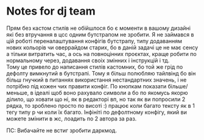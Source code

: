 # Notes for dj team
Прям без кастом стилів не обійшлося бо є моменти в вашому дизайні які без втручання в цсс одним бутстрапом не зробити. Я не займався в цій роботі переналаштування конфігів бутстрапу, типу додаванням нових кольорів чи оверрайдом старих, бо в даній задачі це не має сенсу а тільки витратить час, а ось на повноцінних проєктах, краще робити по нормальному через, додавання своіх змінних і інструкцій і тд.<br/>
Тому це привело до написання стилів кастомних, бо той же грід по дефолту вимкнутий в бутстрапі. Тому я більш полюбляю тайлвінд бо він більш гнучкий в питаннях використання нестандартних значень, і не потрібно під кожен чих правити конфіг.
По  кнопкам показати більше/меньше, в ідеалі щоб воно рахувало символи а бо по якомусь якорю ділило, що ховати що ні, як в редакторі вп, но так як ви попросили 2 рядка, то зроблено просто по висоті :) працює коли багато тексту як в 1 тегу типу р чи коли їх багато.
Інфініті по дефолтному конфігу, який ви можете змінити в жс, лоадить по 2 автора за раз.

ПС: Вибачайте не встиг зробити даркмод.
